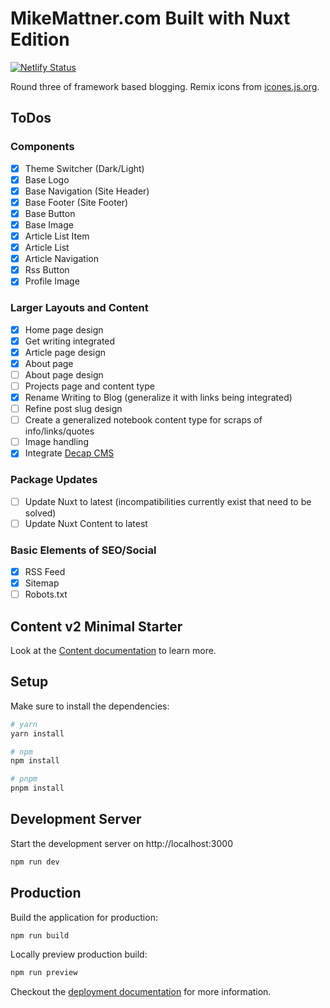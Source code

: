 # MikeMattner.com Built with Nuxt Edition

[![Netlify Status](https://api.netlify.com/api/v1/badges/c59c68ee-fcf6-4d6e-af5d-9263f36ac533/deploy-status)](https://app.netlify.com/sites/lucid-torvalds-5270b3/deploys)

Round three of framework based blogging. Remix icons from [icones.js.org](https://icones.js.org/collection/all).

## ToDos

### Components

- [x] Theme Switcher (Dark/Light)
- [x] Base Logo
- [x] Base Navigation (Site Header)
- [x] Base Footer (Site Footer)
- [x] Base Button
- [x] Base Image
- [x] Article List Item
- [x] Article List
- [x] Article Navigation
- [x] Rss Button
- [x] Profile Image

### Larger Layouts and Content

- [x] Home page design
- [x] Get writing integrated
- [x] Article page design
- [x] About page
- [ ] About page design
- [ ] Projects page and content type
- [x] Rename Writing to Blog (generalize it with links being integrated)
- [ ] Refine post slug design
- [ ] Create a generalized notebook content type for scraps of info/links/quotes
- [ ] Image handling
- [x] Integrate [Decap CMS](https://decapcms.org/docs/nuxt/)

### Package Updates

- [ ] Update Nuxt to latest (incompatibilities currently exist that need to be solved)
- [ ] Update Nuxt Content to latest

### Basic Elements of SEO/Social

- [x] RSS Feed
- [x] Sitemap
- [ ] Robots.txt

## Content v2 Minimal Starter

Look at the [Content documentation](https://content-v2.nuxtjs.org/) to learn more.

## Setup

Make sure to install the dependencies:

```bash
# yarn
yarn install

# npm
npm install

# pnpm
pnpm install
```

## Development Server

Start the development server on http://localhost:3000

```bash
npm run dev
```

## Production

Build the application for production:

```bash
npm run build
```

Locally preview production build:

```bash
npm run preview
```

Checkout the [deployment documentation](https://v3.nuxtjs.org/docs/deployment) for more information.
